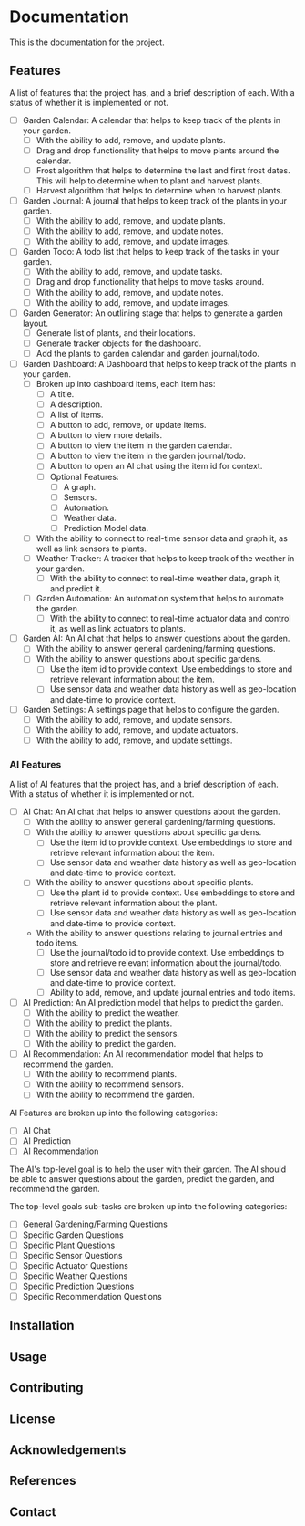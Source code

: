 # Documentation

This is the documentation for the project.

## Features

A list of features that the project has, and a brief description of each. With a status of whether it is implemented or not.

- [ ] Garden Calendar: A calendar that helps to keep track of the plants in your garden.
  - [ ] With the ability to add, remove, and update plants.
  - [ ] Drag and drop functionality that helps to move plants around the calendar.
  - [ ] Frost algorithm that helps to determine the last and first frost dates. This will help to determine when to plant and harvest plants.
  - [ ] Harvest algorithm that helps to determine when to harvest plants.
- [ ] Garden Journal: A journal that helps to keep track of the plants in your garden.
  - [ ] With the ability to add, remove, and update plants.
  - [ ] With the ability to add, remove, and update notes.
  - [ ] With the ability to add, remove, and update images.
- [ ] Garden Todo: A todo list that helps to keep track of the tasks in your garden.
  - [ ] With the ability to add, remove, and update tasks.
  - [ ] Drag and drop functionality that helps to move tasks around.
  - [ ] With the ability to add, remove, and update notes.
  - [ ] With the ability to add, remove, and update images.
- [ ] Garden Generator: An outlining stage that helps to generate a garden layout.
  - [ ] Generate list of plants, and their locations.
  - [ ] Generate tracker objects for the dashboard.
  - [ ] Add the plants to garden calendar and garden journal/todo.
- [ ] Garden Dashboard: A Dashboard that helps to keep track of the plants in your garden.
  - [ ] Broken up into dashboard items, each item has:
    - [ ] A title.
    - [ ] A description.
    - [ ] A list of items.
    - [ ] A button to add, remove, or update items.
    - [ ] A button to view more details.
    - [ ] A button to view the item in the garden calendar.
    - [ ] A button to view the item in the garden journal/todo.
    - [ ] A button to open an AI chat using the item id for context.
    - [ ] Optional Features:
      - [ ] A graph.
      - [ ] Sensors.
      - [ ] Automation.
      - [ ] Weather data.
      - [ ] Prediction Model data.
  - [ ] With the ability to connect to real-time sensor data and graph it, as well as link sensors to plants.
  - [ ] Weather Tracker: A tracker that helps to keep track of the weather in your garden.
    - [ ] With the ability to connect to real-time weather data, graph it, and predict it.
  - [ ] Garden Automation: An automation system that helps to automate the garden.
    - [ ] With the ability to connect to real-time actuator data and control it, as well as link actuators to plants.
- [ ] Garden AI: An AI chat that helps to answer questions about the garden.
  - [ ] With the ability to answer general gardening/farming questions.
  - [ ] With the ability to answer questions about specific gardens.
    - [ ] Use the item id to provide context. Use embeddings to store and retrieve relevant information about the item.
    - [ ] Use sensor data and weather data history as well as geo-location and date-time to provide context.
- [ ] Garden Settings: A settings page that helps to configure the garden.
  - [ ] With the ability to add, remove, and update sensors.
  - [ ] With the ability to add, remove, and update actuators.
  - [ ] With the ability to add, remove, and update settings.

### AI Features

A list of AI features that the project has, and a brief description of each. With a status of whether it is implemented or not.

- [ ] AI Chat: An AI chat that helps to answer questions about the garden.
  - [ ] With the ability to answer general gardening/farming questions.
  - [ ] With the ability to answer questions about specific gardens.
    - [ ] Use the item id to provide context. Use embeddings to store and retrieve relevant information about the item.
    - [ ] Use sensor data and weather data history as well as geo-location and date-time to provide context.
  - [ ] With the ability to answer questions about specific plants.
    - [ ] Use the plant id to provide context. Use embeddings to store and retrieve relevant information about the plant.
    - [ ] Use sensor data and weather data history as well as geo-location and date-time to provide context.
  - With the ability to answer questions relating to journal entries and todo items.
    - [ ] Use the journal/todo id to provide context. Use embeddings to store and retrieve relevant information about the journal/todo.
    - [ ] Use sensor data and weather data history as well as geo-location and date-time to provide context.
    - [ ] Ability to add, remove, and update journal entries and todo items.
- [ ] AI Prediction: An AI prediction model that helps to predict the garden.
  - [ ] With the ability to predict the weather.
  - [ ] With the ability to predict the plants.
  - [ ] With the ability to predict the sensors.
  - [ ] With the ability to predict the garden.
- [ ] AI Recommendation: An AI recommendation model that helps to recommend the garden.
  - [ ] With the ability to recommend plants.
  - [ ] With the ability to recommend sensors.
  - [ ] With the ability to recommend the garden.

AI Features are broken up into the following categories:

- [ ] AI Chat
- [ ] AI Prediction
- [ ] AI Recommendation

The AI's top-level goal is to help the user with their garden. The AI should be able to answer questions about the garden, predict the garden, and recommend the garden.

The top-level goals sub-tasks are broken up into the following categories:

- [ ] General Gardening/Farming Questions
- [ ] Specific Garden Questions
- [ ] Specific Plant Questions
- [ ] Specific Sensor Questions
- [ ] Specific Actuator Questions
- [ ] Specific Weather Questions
- [ ] Specific Prediction Questions
- [ ] Specific Recommendation Questions

## Installation

## Usage

## Contributing

## License

## Acknowledgements

## References

## Contact
